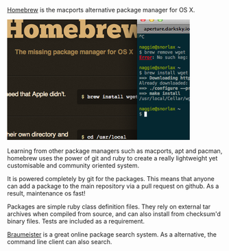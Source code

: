[Homebrew][1] is the macports alternative package manager for OS X.

![homebrew](blog/images/homebrew.png)

Learning from other package managers such as macports, apt and pacman, homebrew
uses the power of git and ruby to create a really lightweight yet customisable
and community oriented system.

It is powered completely by git for the packages. This means that anyone can
add a package to the main repository via a pull request on github. As a result,
maintenance os fast!

Packages are simple ruby class definition files. They rely on external tar
archives when compiled from source, and can also install from checksum'd binary
files. Tests are included as a requirement.

[Braumeister][2] is a great online package search system. As a alternative, the
command line client can also search.

[1]: http://mxcl.github.com/homebrew/
[2]: http://braumeister.org/
